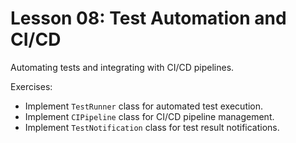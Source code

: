 # Lesson 08: Test Automation and CI/CD

Automating tests and integrating with CI/CD pipelines.

Exercises:
- Implement `TestRunner` class for automated test execution.
- Implement `CIPipeline` class for CI/CD pipeline management.
- Implement `TestNotification` class for test result notifications.


